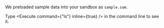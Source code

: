 <script>
import Execute from "components/Execute.svelte";
</script>

We preloaded sample data into your sandbox as `sample.sam`.

Type <Execute command={"ls"} inline={true} /> in the command line to see it.
